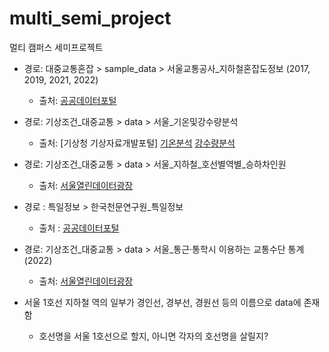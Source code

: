 # multi_semi_project
멀티 캠퍼스 세미프로젝트

- 경로: 대중교통혼잡 > sample_data > 서울교통공사_지하철혼잡도정보 (2017, 2019, 2021, 2022)
  - 출처: [공공데이터포털](https://www.data.go.kr/data/15071311/fileData.do)
- 경로: 기상조건_대중교통 > data > 서울_기온및강수량분석
  - 출처: [기상청 기상자료개발포털] [기온분석](https://data.kma.go.kr/stcs/grnd/grndTaList.do?pgmNo=70) [강수량분석](https://data.kma.go.kr/stcs/grnd/grndRnList.do?pgmNo=69)
- 경로: 기상조건_대중교통 > data > 서울_지하철_호선별역별_승하차인원
  - 출처: [서울열린데이터광장](https://data.seoul.go.kr/dataList/OA-12914/S/1/datasetView.do)
- 경로 : 특일정보 > 한국천문연구원_특일정보
  - 출처 : [공공데이터포털](https://www.data.go.kr/tcs/dss/selectApiDataDetailView.do?publicDataPk=15012690) 
- 경로: 기상조건_대중교통 > data > 서울_통근·통학시 이용하는 교통수단 통계(2022)
  - 출처: [서울열린데이터광장](https://data.seoul.go.kr/dataList/10283/S/2/datasetView.do)  

- 서울 1호선 지하철 역의 일부가 경인선, 경부선, 경원선 등의 이름으로 data에 존재함
  - 호선명을 서울 1호선으로 할지, 아니면 각자의 호선명을 살릴지?
